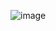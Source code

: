![image](https://user-images.githubusercontent.com/59316805/83316895-ef0f5980-a252-11ea-8d56-5c8aa888fd98.png)

